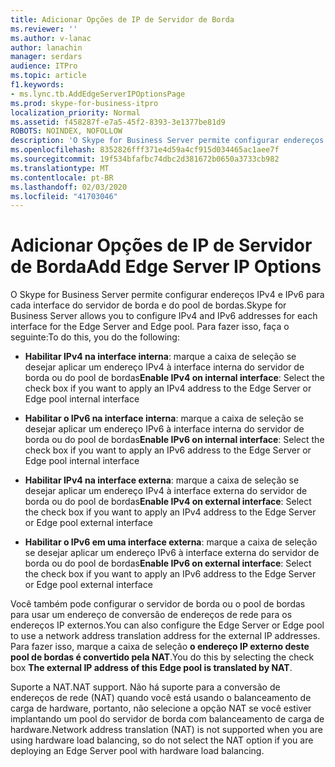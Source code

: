 ```yaml
---
title: Adicionar Opções de IP de Servidor de Borda
ms.reviewer: ''
ms.author: v-lanac
author: lanachin
manager: serdars
audience: ITPro
ms.topic: article
f1.keywords:
- ms.lync.tb.AddEdgeServerIPOptionsPage
ms.prod: skype-for-business-itpro
localization_priority: Normal
ms.assetid: f458287f-e7a5-45f2-8393-3e1377be81d9
ROBOTS: NOINDEX, NOFOLLOW
description: 'O Skype for Business Server permite configurar endereços IPv4 e IPv6 para cada interface do servidor de borda e do pool de bordas. Para fazer isso, faça o seguinte:'
ms.openlocfilehash: 8352826fff371e4d59a4cf915d034465ac1aee7f
ms.sourcegitcommit: 19f534bfafbc74dbc2d381672b0650a3733cb982
ms.translationtype: MT
ms.contentlocale: pt-BR
ms.lasthandoff: 02/03/2020
ms.locfileid: "41703046"
---
```

# <a name="add-edge-server-ip-options"></a><span data-ttu-id="69990-104">Adicionar Opções de IP de Servidor de Borda</span><span class="sxs-lookup"><span data-stu-id="69990-104">Add Edge Server IP Options</span></span>
 
<span data-ttu-id="69990-105">O Skype for Business Server permite configurar endereços IPv4 e IPv6 para cada interface do servidor de borda e do pool de bordas.</span><span class="sxs-lookup"><span data-stu-id="69990-105">Skype for Business Server allows you to configure IPv4 and IPv6 addresses for each interface for the Edge Server and Edge pool.</span></span> <span data-ttu-id="69990-106">Para fazer isso, faça o seguinte:</span><span class="sxs-lookup"><span data-stu-id="69990-106">To do this, you do the following:</span></span>
  
- <span data-ttu-id="69990-107">**Habilitar IPv4 na interface interna**: marque a caixa de seleção se desejar aplicar um endereço IPv4 à interface interna do servidor de borda ou do pool de bordas</span><span class="sxs-lookup"><span data-stu-id="69990-107">**Enable IPv4 on internal interface**: Select the check box if you want to apply an IPv4 address to the Edge Server or Edge pool internal interface</span></span>
    
- <span data-ttu-id="69990-108">**Habilitar o IPv6 na interface interna**: marque a caixa de seleção se desejar aplicar um endereço IPv6 à interface interna do servidor de borda ou do pool de bordas</span><span class="sxs-lookup"><span data-stu-id="69990-108">**Enable IPv6 on internal interface**: Select the check box if you want to apply an IPv6 address to the Edge Server or Edge pool internal interface</span></span>
    
- <span data-ttu-id="69990-109">**Habilitar IPv4 na interface externa**: marque a caixa de seleção se desejar aplicar um endereço IPv4 à interface externa do servidor de borda ou do pool de bordas</span><span class="sxs-lookup"><span data-stu-id="69990-109">**Enable IPv4 on external interface**: Select the check box if you want to apply an IPv4 address to the Edge Server or Edge pool external interface</span></span>
    
- <span data-ttu-id="69990-110">**Habilitar o IPv6 em uma interface externa**: marque a caixa de seleção se desejar aplicar um endereço IPv6 à interface externa do servidor de borda ou do pool de bordas</span><span class="sxs-lookup"><span data-stu-id="69990-110">**Enable IPv6 on external interface**: Select the check box if you want to apply an IPv6 address to the Edge Server or Edge pool external interface</span></span>
    
<span data-ttu-id="69990-111">Você também pode configurar o servidor de borda ou o pool de bordas para usar um endereço de conversão de endereços de rede para os endereços IP externos.</span><span class="sxs-lookup"><span data-stu-id="69990-111">You can also configure the Edge Server or Edge pool to use a network address translation address for the external IP addresses.</span></span> <span data-ttu-id="69990-112">Para fazer isso, marque a caixa de seleção **o endereço IP externo deste pool de bordas é convertido pela NAT**.</span><span class="sxs-lookup"><span data-stu-id="69990-112">You do this by selecting the check box **The external IP address of this Edge pool is translated by NAT**.</span></span>
  
<span data-ttu-id="69990-113">Suporte a NAT.</span><span class="sxs-lookup"><span data-stu-id="69990-113">NAT support.</span></span> <span data-ttu-id="69990-114">Não há suporte para a conversão de endereços de rede (NAT) quando você está usando o balanceamento de carga de hardware, portanto, não selecione a opção NAT se você estiver implantando um pool do servidor de borda com balanceamento de carga de hardware.</span><span class="sxs-lookup"><span data-stu-id="69990-114">Network address translation (NAT) is not supported when you are using hardware load balancing, so do not select the NAT option if you are deploying an Edge Server pool with hardware load balancing.</span></span>
  

